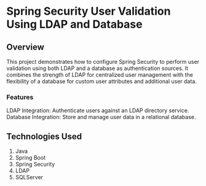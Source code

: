 <h1>Spring Security User Validation Using LDAP and Database </h1>
<h2>Overview</h2>
<p>This project demonstrates how to configure Spring Security to perform user validation using both LDAP and a database as authentication sources. 
  It combines the strength of LDAP for centralized user management with the flexibility of a database for custom user attributes and additional user data.</p>
<h3>Features</h3>
LDAP Integration: Authenticate users against an LDAP directory service.<br>
Database Integration: Store and manage user data in a relational database.

<h2>Technologies Used</h2>
<ol>
  <li>Java</li>
  <li>Spring Boot</li>
  <li>Spring Security</li>
  <li>LDAP</li>
  <li>SQLServer</li>
</ol>

